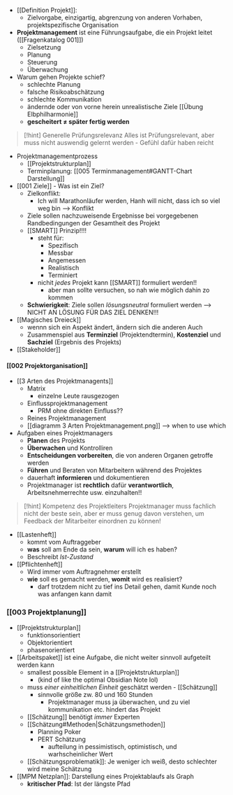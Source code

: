 - [[Definition Projekt]]:
	- Zielvorgabe, einzigartig, abgrenzung von anderen Vorhaben, projektspezifische Organisation
- **Projektmanagement** ist eine Führungsaufgabe, die ein Projekt leitet ([[Fragenkatalog 001]])
	- Zielsetzung
	- Planung
	- Steuerung
	- Überwachung
- Warum gehen Projekte schief?
	- schlechte Planung
	- falsche Risikoabschätzung
	- schlechte Kommunikation
	- ändernde oder von vorne herein unrealistische Ziele [[Übung Elbphilharmonie]]
	- **gescheitert $\neq$ später fertig werden**



> [!hint] Generelle Prüfungsrelevanz
> Alles ist Prüfungsrelevant, aber muss nicht auswendig gelernt werden - Gefühl dafür haben reicht

- Projektmanagementprozess
	- [[Projektstrukturplan]]
	- Terminplanung: [[005 Terminmanagement#GANTT-Chart Darstellung]]
- [[001 Ziele]] - Was ist ein Ziel?
	- Zielkonflikt:
		- Ich will Marathonläufer werden, Hanh will nicht, dass ich so viel weg bin --> Konflikt
	- Ziele sollen nachzuweisende Ergebnisse bei vorgegebenen Randbedingungen der Gesamtheit des Projekt
	- [[SMART]] Prinzip!!!!
		- steht für:
			- Spezifisch
			- Messbar
			- Angemessen
			- Realistisch 
			- Terminiert
		- nichit _jedes_ Projekt kann [[SMART]] formuliert werden!!
			- aber man sollte versuchen, so nah wie möglich dahin zo kommen
	- **Schwierigkeit**: Ziele sollen _lösungsneutral_ formuliert werden --> NICHT AN LÖSUNG FÜR DAS ZIEL DENKEN!!!
- [[Magisches Dreieck]]
	- wennn sich ein Aspekt ändert, ändern sich die anderen Auch
	- Zusammenspiel aus **Terminziel** (Projektendtermin), **Kostenziel** und **Sachziel** (Ergebnis des Projekts)
- [[Stakeholder]]

#### [[002 Projektorganisation]]
- [[3 Arten des Projektmanagents]]
	- Matrix
		- einzelne Leute rausgezogen
	- Einflussprojektmanagement
		- PRM ohne direkten Einfluss??
	- Reines Projektmanagement
	- [[diagramm 3 Arten Projektmanagement.png]] --> when to use which
- Aufgaben eines Projektmanagers
	- **Planen** des Projekts
	- **Überwachen** und Kontrolliren
	- **Entscheidungen vorbereiten**, die von anderen Organen getroffe werden
	- **Führen** und Beraten von Mitarbeitern während des Projektes
	- dauerhaft **informieren** und dokumentieren
	- Projektmanager ist **rechtlich** dafür **verantwortlich**, Arbeitsnehmerrechte usw. einzuhalten!!
> [!hint] Kompetenz des Projektleiters
> Projektmanager muss fachlich nicht der beste sein, aber er muss genug davon verstehen, um Feedback der Mitarbeiter einordnen zu können!

- [[Lastenheft]]
	- kommt vom Auftraggeber
	- **was** soll am Ende da sein, **warum** will ich es haben?
	- Beschreibt _Ist-Zustand_
- [[Pflichtenheft]]
	- Wird immer vom Auftragnehmer erstellt
	- **wie** soll es gemacht werden, **womit** wird es realisiert?
		- darf trotzdem nicht zu tief ins Detail gehen, damit Kunde noch was anfangen kann damit

### [[003 Projektplanung]]
- [[Projektstrukturplan]]
	- funktionsorientiert
	- Objektorientiert
	- phasenorientiert
- [[Arbeitspaket]] ist eine Aufgabe, die nicht weiter sinnvoll aufgeteilt werden kann
	- smallest possible Element in a [[Projektstrukturplan]]
		- (kind of like the optimal Obsidian Note lol)
	- muss _einer einheitlichen Einheit_ geschätzt werden - [[Schätzung]]
		- sinnvolle größe zw. 80 und 160 Stunden
			- Projektmanager muss ja überwachen, und zu viel kommunikation etc. hindert das Projekt
	- [[Schätzung]] benötigt _immer_ Experten
	- [[Schätzung#Methoden|Schätzungsmethoden]]
		- Planning Poker
		- PERT Schätzung
			- aufteilung in pessimistisch, optimistisch, und warhscheinlicher Wert
	- [[Schätzungsproblematik]]: Je weniger ich weiß, desto schlechter wird meine Schätzung
- [[MPM Netzplan]]: Darstellung eines Projektablaufs als Graph
	- **kritischer Pfad**: Ist der längste Pfad
